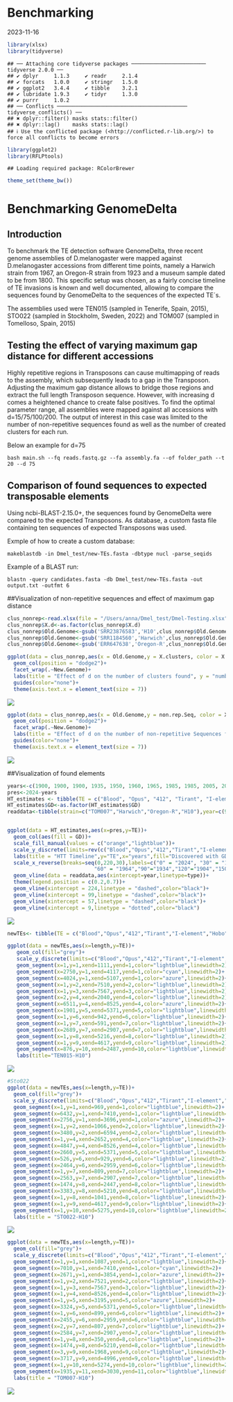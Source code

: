 Benchmarking
================
2023-11-16

``` r
library(xlsx)
library(tidyverse)
```

    ## ── Attaching core tidyverse packages ──────────────────────── tidyverse 2.0.0 ──
    ## ✔ dplyr     1.1.3     ✔ readr     2.1.4
    ## ✔ forcats   1.0.0     ✔ stringr   1.5.0
    ## ✔ ggplot2   3.4.4     ✔ tibble    3.2.1
    ## ✔ lubridate 1.9.3     ✔ tidyr     1.3.0
    ## ✔ purrr     1.0.2     
    ## ── Conflicts ────────────────────────────────────────── tidyverse_conflicts() ──
    ## ✖ dplyr::filter() masks stats::filter()
    ## ✖ dplyr::lag()    masks stats::lag()
    ## ℹ Use the conflicted package (<http://conflicted.r-lib.org/>) to force all conflicts to become errors

``` r
library(ggplot2)
library(RFLPtools)
```

    ## Loading required package: RColorBrewer

``` r
theme_set(theme_bw())
```

# Benchmarking GenomeDelta

## Introduction

To benchmark the TE detection software GenomeDelta, three recent genome
assemblies of D.melanogaster were mapped against D.melanogaster
accessions from different time points, namely a Harwich strain from
1967, an Oregon-R strain from 1923 and a museum sample dated to be from
1800. This specific setup was chosen, as a fairly concise timeline of TE
invasions is known and well documented, allowing to compare the
sequences found by GenomeDelta to the sequences of the expected TE´s.

The assemblies used were TEN015 (sampled in Tenerife, Spain, 2015),
STO022 (sampled in Stockholm, Sweden, 2022) and TOM007 (sampled in
Tomelloso, Spain, 2015)

## Testing the effect of varying maximum gap distance for different accessions

Highly repetitive regions in Transposons can cause multimapping of reads
to the assembly, which subsequently leads to a gap in the Transposon.
Adjusting the maximum gap distance allows to bridge those regions and
extract the full length Transposon sequence. However, with increasing d
comes a heightened chance to create false positives. To find the optimal
parameter range, all assemblies were mapped against all accessions with
d=15/75/100/200. The output of interest in this case was limited to the
number of non-repetitive sequences found as well as the number of
created clusters for each run.

Below an example for d=75

``` shell
bash main.sh --fq reads.fastq.gz --fa assembly.fa --of folder_path --t 20 --d 75
```

## Comparison of found sequences to expected transposable elements

Using ncbi-BLAST-2.15.0+, the sequences found by GenomeDelta were
compared to the expected Transposons. As database, a custom fasta file
containing ten sequences of expected Transposons was used.

Exmple of how to create a custom database:

``` shell
makeblastdb -in Dmel_test/new-TEs.fasta -dbtype nucl -parse_seqids
```

Example of a BLAST run:

``` shell
blastn -query candidates.fasta -db Dmel_test/new-TEs.fasta -out output.txt -outfmt 6
```

\##Visualization of non-repetitive sequences and effect of maximum gap
distance

``` r
clus_nonrep<-read.xlsx(file = "/Users/anna/Dmel_test/Dmel-Testing.xlsx",sheetName = "Cluster and nonrep Seq")
clus_nonrep$X.d<-as.factor(clus_nonrep$X.d)
clus_nonrep$Old.Genome<-gsub('SRR23876583','H10',clus_nonrep$Old.Genome)
clus_nonrep$Old.Genome<-gsub('SRR1184560','Harwich',clus_nonrep$Old.Genome)
clus_nonrep$Old.Genome<-gsub('ERR647638','Oregon-R',clus_nonrep$Old.Genome)

ggplot(data = clus_nonrep,aes(x = Old.Genome,y = X.clusters, color = X.d, fill = X.d ))+
  geom_col(position = "dodge2")+
  facet_wrap(.~New.Genome)+
  labs(title = "Effect of d on the number of clusters found", y = "number of clusters" , x = "Old Genome",fill="maximum gap distance [bp]")+
  guides(color="none")+
  theme(axis.text.x = element_text(size = 7))
```

![](Benchmarking_files/figure-gfm/unnamed-chunk-5-1.png)<!-- -->

``` r
ggplot(data = clus_nonrep,aes(x = Old.Genome,y = non.rep.Seq, color = X.d, fill = X.d ))+
  geom_col(position = "dodge2")+
  facet_wrap(.~New.Genome)+
  labs(title = "Effect of d on the number of non-repetitive Sequences found", y = "number of clusters" , x = "Old Genome",fill="maximum gap distance [bp]")+
  guides(color="none")+
  theme(axis.text.x = element_text(size = 7))
```

![](Benchmarking_files/figure-gfm/unnamed-chunk-5-2.png)<!-- -->

\##Visualization of found elements

``` r
years<-c(1900, 1900, 1900, 1935, 1950, 1960, 1965, 1985, 1985, 2005, 2014)
pres<-2024-years
HT_estimates <- tibble(TE = c("Blood", "Opus", "412", "Tirant", "I-element", "Hobo", "P-element", "Spoink", "Micropia", "Souslik", "Transib"),pres,GD = c(rep("no",8),rep("yes",3)))%>%rev()
HT_estimates$GD<-as.factor(HT_estimates$GD)
readdata<-tibble(strain=c("TOM007","Harwich","Oregon-R","H10"),year=c(9,57,99,224),type=c("new",rep("old",3)))


ggplot(data = HT_estimates,aes(x=pres,y=TE))+
  geom_col(aes(fill = GD))+
  scale_fill_manual(values = c("orange","lightblue"))+
  scale_y_discrete(limits=rev(c("Blood","Opus","412","Tirant","I-element","Hobo","P-element","Spoink","Micropia","Souslik","Transib")))+
  labs(title = "HTT Timeline",y="TE",x="years",fill="Discovered with GD",linetype="Type of Strain")+
  scale_x_reverse(breaks=seq(0,220,30),labels=c("0" = "2024", "30" = "1994",
                            "60" = "1964","90"="1934","120"="1904","150"="1874","180"="1844","210"="1814"))+
  geom_vline(data = readdata,aes(xintercept=year,linetype=type))+
  theme(legend.position = c(0.2,0.7))+
  geom_vline(xintercept = 224,linetype = "dashed",color="black")+
  geom_vline(xintercept = 99,linetype = "dashed",color="black")+
  geom_vline(xintercept = 57,linetype = "dashed",color="black")+
  geom_vline(xintercept = 9,linetype = "dotted",color="black")
```

![](Benchmarking_files/figure-gfm/unnamed-chunk-6-1.png)<!-- -->

``` r
newTEs<- tibble(TE = c("Blood","Opus","412","Tirant","I-element","Hobo","P-element","Spoink","Micropia","Souslik","Transib"), length=c(7410,7521,7567,8526,5371,2959,2907,5216,5360,5275,3030))

ggplot(data = newTEs,aes(x=length,y=TE))+
   geom_col(fill="grey")+
   scale_y_discrete(limits=c("Blood","Opus","412","Tirant","I-element","Hobo","P-element","Spoink","Micropia","Souslik","Transib"))+
   geom_segment(x=1,y=1,xend=1111,yend=1,color="lightblue",linewidth=2)+
   geom_segment(x=2750,y=1,xend=4117,yend=1,color="cyan",linewidth=2)+
   geom_segment(x=4024,y=1,xend=5107,yend=1,color="azure",linewidth=2)+
   geom_segment(x=1,y=2,xend=7510,yend=2,color="lightblue",linewidth=2)+
   geom_segment(x=1,y=3,xend=7567,yend=3,color="lightblue",linewidth=2)+
   geom_segment(x=2,y=4,xend=2040,yend=4,color="lightblue",linewidth=2)+
   geom_segment(x=6511,y=4,xend=8525,yend=4,color="azure",linewidth=2)+
   geom_segment(x=1901,y=5,xend=5371,yend=5,color="lightblue",linewidth=2)+
   geom_segment(x=1,y=6,xend=942,yend=6,color="lightblue",linewidth=2)+
   geom_segment(x=1,y=7,xend=591,yend=7,color="lightblue",linewidth=2)+
   geom_segment(x=2689,y=7,xend=2907,yend=7,color="lightblue",linewidth=2)+
   geom_segment(x=1,y=8,xend=5216,yend=8,color="lightblue",linewidth=2)+
   geom_segment(x=1,y=9,xend=4617,yend=9,color="lightblue",linewidth=2)+
   geom_segment(x=876,y=10,xend=2487,yend=10,color="lightblue",linewidth=2)+
   labs(title="TEN015-H10")
```

![](Benchmarking_files/figure-gfm/unnamed-chunk-7-1.png)<!-- -->

``` r
#Sto022
ggplot(data = newTEs,aes(x=length,y=TE))+
  geom_col(fill="grey")+
  scale_y_discrete(limits=c("Blood","Opus","412","Tirant","I-element","Hobo","P-element","Spoink","Micropia","Souslik","Transib"))+
  geom_segment(x=1,y=1,xend=969,yend=1,color="lightblue",linewidth=2)+
  geom_segment(x=6432,y=1,xend=7410,yend=1,color="lightblue",linewidth=2)+
  geom_segment(x=2756,y=1,xend=3696,yend=1,color="azure",linewidth=2)+
  geom_segment(x=1,y=2,xend=1066,yend=2,color="lightblue",linewidth=2)+
  geom_segment(x=3480,y=2,xend=6594,yend=2,color="lightblue",linewidth=2)+
  geom_segment(x=1,y=4,xend=2652,yend=4,color="lightblue",linewidth=2)+
  geom_segment(x=4847,y=4,xend=8526,yend=4,color="lightblue",linewidth=2)+
  geom_segment(x=2660,y=5,xend=5371,yend=5,color="lightblue",linewidth=2)+
  geom_segment(x=526,y=6,xend=929,yend=6,color="lightblue",linewidth=2)+
  geom_segment(x=2464,y=6,xend=2959,yend=6,color="lightblue",linewidth=2)+
  geom_segment(x=1,y=7,xend=809,yend=7,color="lightblue",linewidth=2)+
  geom_segment(x=2563,y=7,xend=2907,yend=7,color="lightblue",linewidth=2)+
  geom_segment(x=1474,y=8,xend=2447,yend=8,color="lightblue",linewidth=2)+
  geom_segment(x=3383,y=8,xend=5210,yend=8,color="lightblue",linewidth=2)+
  geom_segment(x=1,y=8,xend=1041,yend=8,color="lightblue",linewidth=2)+
  geom_segment(x=1,y=9,xend=4617,yend=9,color="lightblue",linewidth=2)+
  geom_segment(x=1,y=10,xend=5275,yend=10,color="lightblue",linewidth=2)+
  labs(title = "STO022-H10")
```

![](Benchmarking_files/figure-gfm/unnamed-chunk-7-2.png)<!-- -->

``` r
ggplot(data = newTEs,aes(x=length,y=TE))+
  geom_col(fill="grey")+
  scale_y_discrete(limits=c("Blood","Opus","412","Tirant","I-element","Hobo","P-element","Spoink","Micropia","Souslik","Transib"))+
  geom_segment(x=1,y=1,xend=1087,yend=1,color="lightblue",linewidth=2)+
  geom_segment(x=7010,y=1,xend=7410,yend=1,color="cyan",linewidth=2)+
  geom_segment(x=2671,y=1,xend=3854,yend=1,color="azure",linewidth=2)+
  geom_segment(x=1,y=2,xend=7521,yend=2,color="lightblue",linewidth=2)+
  geom_segment(x=1,y=3,xend=7567,yend=3,color="lightblue",linewidth=2)+
  geom_segment(x=1,y=4,xend=8526,yend=4,color="lightblue",linewidth=2)+
  geom_segment(x=1,y=5,xend=3195,yend=5,color="azure",linewidth=2)+
  geom_segment(x=3324,y=5,xend=5371,yend=5,color="lightblue",linewidth=2)+
  geom_segment(x=1,y=6,xend=899,yend=6,color="lightblue",linewidth=2)+
  geom_segment(x=2455,y=6,xend=2959,yend=6,color="lightblue",linewidth=2)+
  geom_segment(x=2,y=7,xend=807,yend=7,color="lightblue",linewidth=2)+
  geom_segment(x=2584,y=7,xend=2907,yend=7,color="lightblue",linewidth=2)+
  geom_segment(x=1,y=8,xend=350,yend=8,color="lightblue",linewidth=2)+
  geom_segment(x=1474,y=8,xend=5210,yend=8,color="lightblue",linewidth=2)+
  geom_segment(x=3,y=9,xend=1968,yend=9,color="lightblue",linewidth=2)+
  geom_segment(x=3717,y=9,xend=4996,yend=9,color="lightblue",linewidth=2)+
  geom_segment(x=1,y=10,xend=5274,yend=10,color="lightblue",linewidth=2)+
  geom_segment(x=1935,y=11,xend=3030,yend=11,color="lightblue",linewidth=2)+
  labs(title = "TOM007-H10")
```

![](Benchmarking_files/figure-gfm/unnamed-chunk-7-3.png)<!-- -->

